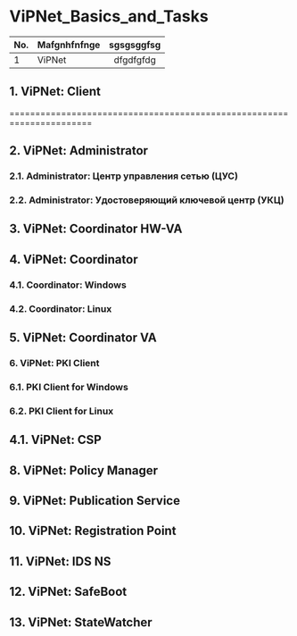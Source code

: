 # ViPNet_Basics_and_Tasks

| No.   | Mafgnhfnfnge  |  sgsgsggfsg |
| ----- | ------------- | :----------:|
| 1     | ViPNet        | dfgdfgfdg   |



## 1. ViPNet: Client
======================================================================
## 2. ViPNet: Administrator
### 2.1. Administrator: Центр управления сетью (ЦУС)
### 2.2. Administrator: Удостоверяющий ключевой центр (УКЦ)

## 3. ViPNet: Coordinator HW-VA

## 4. ViPNet: Coordinator
### 4.1. Coordinator: Windows
### 4.2. Coordinator: Linux

## 5. ViPNet: Coordinator VA

### 6. ViPNet: PKI Client
### 6.1. PKI Client for Windows
### 6.2. PKI Client for Linux

## 4.1. ViPNet: CSP

## 8. ViPNet: Policy Manager
## 9. ViPNet: Publication Service
## 10. ViPNet: Registration Point
## 11. ViPNet: IDS NS
## 12. ViPNet: SafeBoot
## 13. ViPNet: StateWatcher
